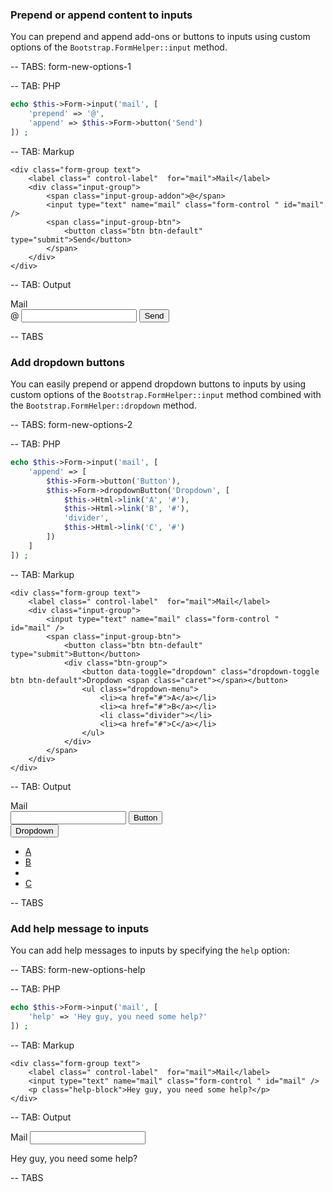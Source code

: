 ### Prepend or append content to inputs

You can prepend and append add-ons or buttons to inputs using custom options of the `Bootstrap.FormHelper::input` method.

-- TABS: form-new-options-1

-- TAB: PHP

```php
echo $this->Form->input('mail', [
    'prepend' => '@',
    'append' => $this->Form->button('Send')
]) ;
```

-- TAB: Markup

```markup
<div class="form-group text">
    <label class=" control-label"  for="mail">Mail</label>
    <div class="input-group">
        <span class="input-group-addon">@</span>
        <input type="text" name="mail" class="form-control " id="mail" />
        <span class="input-group-btn">
            <button class="btn btn-default" type="submit">Send</button>
        </span>
    </div>
</div>
```

-- TAB: Output

<div class="form-group text">
    <label class=" control-label"  for="mail">Mail</label>
    <div class="input-group">
        <span class="input-group-addon">@</span>
        <input type="text" name="mail" class="form-control " id="mail" />
        <span class="input-group-btn">
            <button class="btn btn-default" type="submit">Send</button>
        </span>
    </div>
</div>

-- TABS

### Add dropdown buttons

You can easily prepend or append dropdown buttons to inputs by using custom options of the `Bootstrap.FormHelper::input` method
combined with the `Bootstrap.FormHelper::dropdown` method.

-- TABS: form-new-options-2

-- TAB: PHP

```php
echo $this->Form->input('mail', [
    'append' => [
        $this->Form->button('Button'),
        $this->Form->dropdownButton('Dropdown', [
            $this->Html->link('A', '#'),
            $this->Html->link('B', '#'),
            'divider',
            $this->Html->link('C', '#')
        ])
    ]
]) ;
```

-- TAB: Markup

```markup
<div class="form-group text">
    <label class=" control-label"  for="mail">Mail</label>
    <div class="input-group">
        <input type="text" name="mail" class="form-control "  id="mail" />
        <span class="input-group-btn">
            <button class="btn btn-default" type="submit">Button</button>
            <div class="btn-group">
                <button data-toggle="dropdown" class="dropdown-toggle btn btn-default">Dropdown <span class="caret"></span></button>
                <ul class="dropdown-menu">
                    <li><a href="#">A</a></li>
                    <li><a href="#">B</a></li>
                    <li class="divider"></li>
                    <li><a href="#">C</a></li>
                </ul>
            </div>
        </span>
    </div>
</div>
```

-- TAB: Output

<div class="form-group text">
    <label class=" control-label"  for="mail">Mail</label>
    <div class="input-group">
        <input type="text" name="mail" class="form-control "  id="mail" />
        <span class="input-group-btn">
            <button class="btn btn-default" type="submit">Button</button>
            <div class="btn-group">
                <button data-toggle="dropdown" class="dropdown-toggle btn btn-default">Dropdown <span class="caret"></span></button>
                <ul class="dropdown-menu">
                    <li><a href="#">A</a></li>
                    <li><a href="#">B</a></li>
                    <li class="divider"></li>
                    <li><a href="#">C</a></li>
                </ul>
            </div>
        </span>
    </div>
</div>

-- TABS

### Add help message to inputs

You can add help messages to inputs by specifying the `help` option:

-- TABS: form-new-options-help

-- TAB: PHP

```php
echo $this->Form->input('mail', [
    'help' => 'Hey guy, you need some help?'
]) ;
```

-- TAB: Markup

```markup
<div class="form-group text">
    <label class=" control-label"  for="mail">Mail</label>
    <input type="text" name="mail" class="form-control " id="mail" />
    <p class="help-block">Hey guy, you need some help?</p>
</div>
```

-- TAB: Output

<div class="form-group text">
    <label class=" control-label"  for="mail">Mail</label>
    <input type="text" name="mail" class="form-control " id="mail" />
    <p class="help-block">Hey guy, you need some help?</p>
</div>

-- TABS
